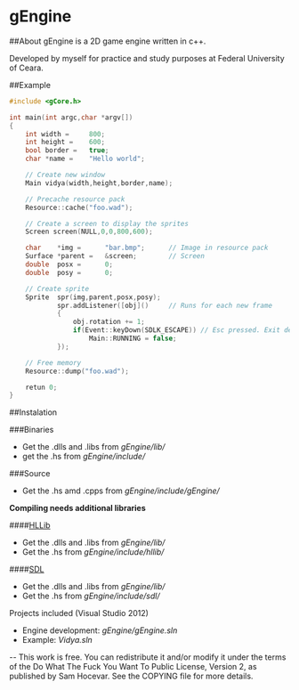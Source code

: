 gEngine
=======


##About
gEngine is a 2D game engine written in c++.

Developed by myself for practice and study purposes at Federal University of Ceara.


##Example

```C++
#include <gCore.h>

int main(int argc,char *argv[])
{
	int width =		800;
	int height =	600;
	bool border =	true;
	char *name =	"Hello world";

	// Create new window
	Main vidya(width,height,border,name);

	// Precache resource pack
	Resource::cache("foo.wad");

	// Create a screen to display the sprites
	Screen screen(NULL,0,0,800,600);

	char	*img =		"bar.bmp";		// Image in resource pack
	Surface	*parent =	&screen;		// Screen
	double	posx =		0;
	double	posy =		0;

	// Create sprite
	Sprite	spr(img,parent,posx,posy);
			spr.addListener([obj]()		// Runs for each new frame
			{
				obj.rotation += 1;
				if(Event::keyDown(SDLK_ESCAPE)) // Esc pressed. Exit demo.
					Main::RUNNING = false;
			});

	// Free memory
	Resource::dump("foo.wad");

	retun 0;
}
```


##Instalation

###Binaries
- Get the .dlls and .libs from *gEngine/lib/*
- get the .hs from *gEngine/include/*

###Source
- Get the .hs amd .cpps from *gEngine/include/gEngine/*


**Compiling needs additional libraries**


####[HLLib](http://nemesis.thewavelength.net/index.php?p=35)
- Get the .dlls and .libs from *gEngine/lib/*
- Get the .hs from *gEngine/include/hllib/*

####[SDL](http://www.libsdl.org/)
- Get the .dlls and .libs from *gEngine/lib/*
- Get the .hs from *gEngine/include/sdl/*

Projects included (Visual Studio 2012)
- Engine development: *gEngine/gEngine.sln*
- Example: *Vidya.sln*

--
This work is free. You can redistribute it and/or modify it under the
terms of the Do What The Fuck You Want To Public License, Version 2,
as published by Sam Hocevar. See the COPYING file for more details.
